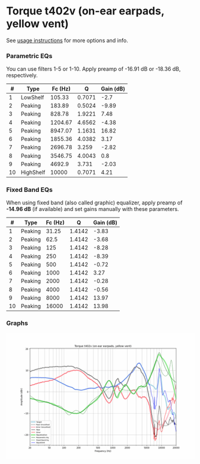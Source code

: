# Torque t402v (on-ear earpads, yellow vent)
See [usage instructions](https://github.com/jaakkopasanen/AutoEq#usage) for more options and info.

### Parametric EQs
You can use filters 1-5 or 1-10. Apply preamp of -16.91 dB or -18.36 dB, respectively.

|   # | Type      |   Fc (Hz) |      Q |   Gain (dB) |
|-----|-----------|-----------|--------|-------------|
|   1 | LowShelf  |    105.33 | 0.7071 |       -2.7  |
|   2 | Peaking   |    183.89 | 0.5024 |       -9.89 |
|   3 | Peaking   |    828.78 | 1.9221 |        7.48 |
|   4 | Peaking   |   1204.67 | 4.6562 |       -4.38 |
|   5 | Peaking   |   8947.07 | 1.1631 |       16.82 |
|   6 | Peaking   |   1855.36 | 4.0382 |        3.17 |
|   7 | Peaking   |   2696.78 | 3.259  |       -2.82 |
|   8 | Peaking   |   3546.75 | 4.0043 |        0.8  |
|   9 | Peaking   |   4692.9  | 3.731  |       -2.03 |
|  10 | HighShelf |  10000    | 0.7071 |        4.21 |

### Fixed Band EQs
When using fixed band (also called graphic) equalizer, apply preamp of **-14.96 dB** (if available) and set gains manually with these parameters.

|   # | Type    |   Fc (Hz) |      Q |   Gain (dB) |
|-----|---------|-----------|--------|-------------|
|   1 | Peaking |     31.25 | 1.4142 |       -3.83 |
|   2 | Peaking |     62.5  | 1.4142 |       -3.68 |
|   3 | Peaking |    125    | 1.4142 |       -8.28 |
|   4 | Peaking |    250    | 1.4142 |       -8.39 |
|   5 | Peaking |    500    | 1.4142 |       -0.72 |
|   6 | Peaking |   1000    | 1.4142 |        3.27 |
|   7 | Peaking |   2000    | 1.4142 |       -0.28 |
|   8 | Peaking |   4000    | 1.4142 |       -0.56 |
|   9 | Peaking |   8000    | 1.4142 |       13.97 |
|  10 | Peaking |  16000    | 1.4142 |       13.98 |

### Graphs
![](./Torque%20t402v%20(on-ear%20earpads,%20yellow%20vent).png)
